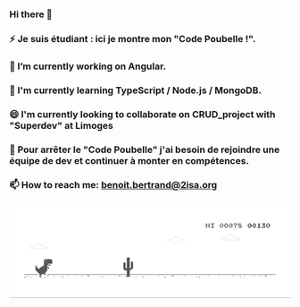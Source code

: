 ### Hi there 👋
### ⚡ Je suis étudiant : ici je montre mon "Code Poubelle !".
### 🔭 I’m currently working on Angular.
### 🌱 I'm currently learning TypeScript / Node.js / MongoDB.
### 😄 I'm currently looking to collaborate on CRUD_project with "Superdev" at Limoges
### 🤔 Pour arrêter le "Code Poubelle" j'ai besoin de rejoindre une équipe de dev et continuer à monter en compétences.
### 📫 How to reach me: benoit.bertrand@2isa.org 
![image](https://github.com/Boutanche/Boutanche/blob/master/dino.gif)
<!--
**Boutanche/Boutanche** is a ✨ _special_ ✨ repository because its `README.md` (this file) appears on your GitHub profile.

Here are some ideas to get you started:

- 🔭 I’m currently working on "La Fabrique du Café" Stage de 5 semaines pendant les "vacances"
- 🌱 I’m currently learning Php/Ajax/Python
- 👯 I’m looking to collaborate on "CRUD_project" with Superdev at Limoges
- 🤔 I’m looking for help with ...
- 💬 Ask me about Stage et Alternance
- 📫 How to reach me: benoit@bbinformatique.fr
- 😄 Pronouns: ...
- ⚡ Fun fact: ...
-->

